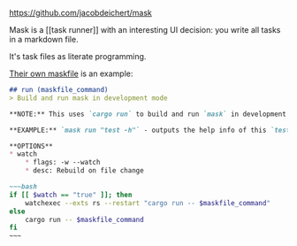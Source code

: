 https://github.com/jacobdeichert/mask

Mask is a [[task runner]] with an interesting UI decision: you write all tasks in a markdown file.

It's task files as literate programming.

[Their own maskfile](https://github.com/jacobdeichert/mask/blob/master/maskfile.md) is an example:

```markdown
## run (maskfile_command)
> Build and run mask in development mode

**NOTE:** This uses `cargo run` to build and run `mask` in development mode. You must have a `maskfile` in the current directory (this file) and must supply a valid command for that `maskfile` (`maskfile_command`) in order to test the changes you've made to `mask`. Since you can only test against this `maskfile` for now, you can add subcommands to the bottom and run against those instead of running one of the existing commands.

**EXAMPLE:** `mask run "test -h"` - outputs the help info of this `test` command

**OPTIONS**
* watch
    * flags: -w --watch
    * desc: Rebuild on file change

~~~bash
if [[ $watch == "true" ]]; then
    watchexec --exts rs --restart "cargo run -- $maskfile_command"
else
    cargo run -- $maskfile_command
fi
~~~
```